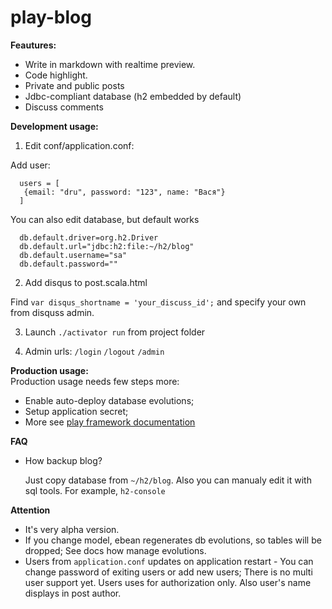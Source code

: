 # play-blog  



**Feautures:**
* Write in markdown with realtime preview.
* Code highlight.
* Private and public posts
* Jdbc-compliant database (h2 embedded by default)
* Discuss comments 


**Development usage:**  
 
 1. Edit conf/application.conf:  
 
 Add user:
 
      users = [
       {email: "dru", password: "123", name: "Вася"}
      ]
 
 You can also edit database, but default works
 
      db.default.driver=org.h2.Driver
      db.default.url="jdbc:h2:file:~/h2/blog"
      db.default.username="sa"
      db.default.password=""

 2. Add disqus to post.scala.html
 
 Find `var disqus_shortname = 'your_discuss_id';` and specify your own from disquss admin.

 3. Launch `./activator run` from project folder
 
 4. Admin urls: `/login` `/logout` `/admin`
 
**Production usage:**   
 Production usage needs few steps more:
* Enable auto-deploy database evolutions; 
* Setup application secret;
* More see [play framework documentation](https://www.playframework.com/documentation/2.4.x/Home)

**FAQ**  

* How backup blog?

     Just copy database from `~/h2/blog`. Also you can manualy edit it with sql tools. For example, `h2-console`



**Attention** 
* It's very alpha version.
* If you change model, ebean regenerates db evolutions, so tables will be dropped; See docs how manage evolutions.
* Users from `application.conf` updates on application restart - You can change password of exiting users or add new users; There is no multi user support yet. Users uses for authorization only. Also user's name displays in post author.

